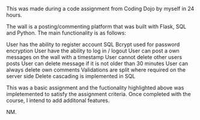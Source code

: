 This was made during a code assignment from Coding Dojo by myself in 24 hours. 

The wall is a posting/commenting platform that was built with Flask, SQL and Python. The main functionality is as follows:

User has the ability to register account
SQL Bcrypt used for password encryption
User have the ability to log in / logout
User can post a own messages on the wall with a timestamp
User cannot delete other users posts
User can delete message if it is not older than 30 minutes
User can always delete own comments
Validations are split where required on the server side
Delete cascading is implemented in SQL


This was a basic assignment and the fuctionality highlighted above was impletemented to satisfy the assignment criteria. Once completed with the course, I intend to add additonal features.

NM.

